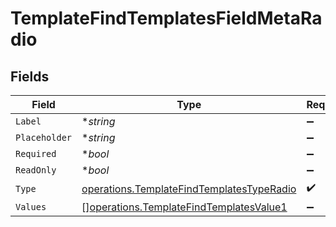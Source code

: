 # TemplateFindTemplatesFieldMetaRadio


## Fields

| Field                                                                                                  | Type                                                                                                   | Required                                                                                               | Description                                                                                            |
| ------------------------------------------------------------------------------------------------------ | ------------------------------------------------------------------------------------------------------ | ------------------------------------------------------------------------------------------------------ | ------------------------------------------------------------------------------------------------------ |
| `Label`                                                                                                | **string*                                                                                              | :heavy_minus_sign:                                                                                     | N/A                                                                                                    |
| `Placeholder`                                                                                          | **string*                                                                                              | :heavy_minus_sign:                                                                                     | N/A                                                                                                    |
| `Required`                                                                                             | **bool*                                                                                                | :heavy_minus_sign:                                                                                     | N/A                                                                                                    |
| `ReadOnly`                                                                                             | **bool*                                                                                                | :heavy_minus_sign:                                                                                     | N/A                                                                                                    |
| `Type`                                                                                                 | [operations.TemplateFindTemplatesTypeRadio](../../models/operations/templatefindtemplatestyperadio.md) | :heavy_check_mark:                                                                                     | N/A                                                                                                    |
| `Values`                                                                                               | [][operations.TemplateFindTemplatesValue1](../../models/operations/templatefindtemplatesvalue1.md)     | :heavy_minus_sign:                                                                                     | N/A                                                                                                    |